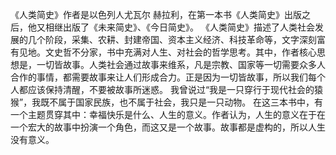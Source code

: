 《人类简史》作者是以色列人尤瓦尔 赫拉利，在第一本书《人类简史》出版之后，他又相继出版了《未来简史》、《今日简史》。
《人类简史》描述了人类社会发展的几个阶段，采集、农耕、封建帝国、资本主义经济、科技革命等，文字深刻富有见地。文史哲不分家，书中充满对人生、对社会的哲学思考。其中，作者核心思想是，一切皆故事。人类社会通过故事来维系，凡是宗教、国家等一切需要众多人合作的事情，都需要故事来让人们形成合力。正是因为一切皆故事，所以我们每个人都应该保持清醒，不要被故事所迷惑。
我曾说过“我是一只穿行于现代社会的猿猴”，我既不属于国家民族，也不属于社会，我只是一只动物。
在这三本书中，有一个主题贯穿其中：幸福快乐是什么、人生的意义。作者认为，人生的意义在于在一个宏大的故事中扮演一个角色，而这又是一个故事。故事都是虚构的，所以人生没有意义。